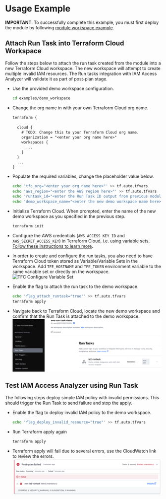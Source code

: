 # Usage Example

**IMPORTANT**: To successfully complete this example, you must first deploy the module by following [module workspace example](../module_workspace/README.md).

## Attach Run Task into Terraform Cloud Workspace

Follow the steps below to attach the run task created from the module into a new Terraform Cloud workspace. The new workspace will attempt to create multiple invalid IAM resources. The Run tasks integration with IAM Access Analyzer will validate it as part of post-plan stage.

* Use the provided demo workspace configuration.

  ```bash
  cd examples/demo_workspace
  ```

* Change the org name in with your own Terraform Cloud org name.

  ```
  terraform {

    cloud {
      # TODO: Change this to your Terraform Cloud org name.
      organization = "<enter your org name here>"
      workspaces {
        ...
      }
    }
    ...
  }   
  ```

* Populate the required variables, change the placeholder value below.
  ```bash
  echo 'tfc_org="<enter your org name here>"' >> tf.auto.tfvars
  echo 'aws_region="<enter the AWS region here>"' >> tf.auto.tfvars
  echo 'runtask_id="<enter the Run Task ID output from previous module deployment>"' >> tf.auto.tfvars
  echo 'demo_workspace_name="<enter the new demo workspace name here>"' >> tf.auto.tfvars
  ```

* Initialize Terraform Cloud. When prompted, enter the name of the new demo workspace as you specified in the previous step.
  ```bash
  terraform init
  ```

* Configure the AWS credentials (`AWS_ACCESS_KEY_ID` and `AWS_SECRET_ACCESS_KEY`) in Terraform Cloud, i.e. using variable sets. [Follow these instructions to learn more](https://developer.hashicorp.com/terraform/tutorials/cloud-get-started/cloud-create-variable-set).

* In order to create and configure the run tasks, you also need to have Terraform Cloud token stored as Variable/Variable Sets in the workspace. Add `TFE_HOSTNAME` and `TFE_TOKEN` environment variable to the same variable set or directly on the workspace.
![TFC Configure Variable Set](../diagram/TerraformCloud-VariableSets.png?raw=true "Configure Terraform Cloud Variable Set")

 * Enable the flag to attach the run task to the demo workspace.
   ```bash
   echo 'flag_attach_runtask="true"' >> tf.auto.tfvars
   terraform apply
   ```

* Navigate back to Terraform Cloud, locate the new demo workspace and confirm that the Run Task is attached to the demo workspace. 
![TFC Run Task in Workspace](../../diagram/TerraformCloud-RunTaskWorkspace.png?raw=true "Run Task attached to the demo workspace")


## Test IAM Access Analyzer using Run Task

The following steps deploy simple IAM policy with invalid permissions. This should trigger the Run Task to send failure and stop the apply.

* Enable the flag to deploy invalid IAM policy to the demo workspace.
  ```bash
  echo 'flag_deploy_invalid_resource="true"' >> tf.auto.tfvars
  ```

* Run Terraform apply again
  ```bash
  terraform apply
  ```

* Terraform apply will fail due to several errors, use the CloudWatch link to review the errors. 
![TFC Run Task results](../../diagram/TerraformCloud-RunTaskOutput.png?raw=true "Run Task output with IAM Access Analyzer validation")
